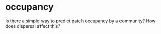 # occupancy
 
Is there a simple way to predict patch occupancy by a community? How does dispersal affect this? 
